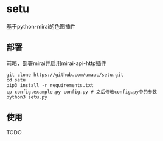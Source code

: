 # setu

基于python-mirai的色图插件

## 部署

前略，部署mirai并启用mirai-api-http插件

```
git clone https://github.com/umauc/setu.git
cd setu
pip3 install -r requirements.txt
cp config.example.py config.py # 之后修改config.py中的参数
python3 setu.py
```

## 使用

TODO
